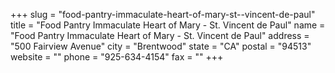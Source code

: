 +++
slug = "food-pantry-immaculate-heart-of-mary-st--vincent-de-paul"
title = "Food Pantry Immaculate Heart of Mary - St. Vincent de Paul"
name = "Food Pantry Immaculate Heart of Mary - St. Vincent de Paul"
address = "500  Fairview Avenue"
city = "Brentwood"
state = "CA"
postal = "94513"
website = ""
phone = "925-634-4154"
fax = ""
+++
